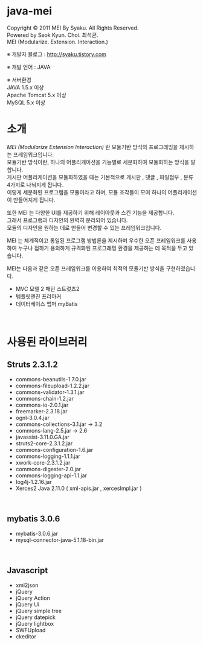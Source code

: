 java-mei
========

Copyright &copy; 2011 MEI By Syaku. All Rights Reserved.<br>
Powered by Seok Kyun. Choi. 최석균.<br>
MEI (Modularize. Extension. Interaction.)<br/>

※ 개발자 블로그 : http://syaku.tistory.com<br>

※ 개발 언어 : JAVA<br/>

※ 서버환경<br>
JAVA 1.5.x 이상<br>
Apache Tomcat 5.x 이상<br>
MySQL 5.x 이상<br/>


# 소개

*MEI (Modularize Extension Interaction)* 란 모듈기반 방식의 프로그래밍을 제시하는 프레임워크입니다.<br>
모듈기반 방식이란, 하나의 어플리케이션을 기능별로 세분화하여 모듈화하는 방식을 말합니다.<br>
게시판 어플리케이션을 모듈화하였을 때는 기본적으로 게시판 , 댓글 , 파일첨부 , 분류 4가지로 나눠지게 됩니다.<br>
이렇게 세분화된 프로그램을 모듈이라고 하며, 모듈 조각들이 모여 하나의 어플리케이션이 만들어지게 됩니다.<br/>

또한 MEI 는 다양한 UI를 제공하기 위해 레이아웃과 스킨 기능을 제공합니다.<br>
그래서 프로그램과 디자인의 완벽히 분리되어 있습니다.<br>
모듈의 디자인을 원하는 데로 만들어 변경할 수 있는 프레임워크입니다.<br/>

MEI 는 체계적이고 통일된 프로그램 방법론을 제시하며 우수한 오픈 프레임워크를 사용하여
누구나 접하기 용의하게 규격화된 프로그래밍 환경을 제공하는 데 목적을 두고 있습니다.<br/>

MEI는 다음과 같은 오픈 프레임워크를 이용하여 최적의 모듈기반 방식을 구현하였습니다.<br>
 * MVC 모델 2 패턴 스트럿츠2 
 * 템플릿엔진 프리마커
 * 데이터베이스 맵퍼 myBatis
<br/>

# 사용된 라이브러리

## Struts 2.3.1.2
 * commons-beanutils-1.7.0.jar
 * commons-fileupload-1.2.2.jar
 * commons-validator-1.3.1.jar
 * commons-chain-1.2.jar
 * commons-io-2.0.1.jar
 * freemarker-2.3.18.jar
 * ognl-3.0.4.jar
 * commons-collections-3.1.jar -> 3.2
 * commons-lang-2.5.jar -> 2.6
 * javassist-3.11.0.GA.jar
 * struts2-core-2.3.1.2.jar
 * commons-configuration-1.6.jar
 * commons-logging-1.1.1.jar
 * xwork-core-2.3.1.2.jar
 * commons-digester-2.0.jar
 * commons-logging-api-1.1.jar
 * log4j-1.2.16.jar
 * Xerces2 Java 2.11.0 ( xml-apis.jar , xercesImpl.jar )
<br/>

## mybatis 3.0.6
 * mybatis-3.0.6.jar
 * mysql-connector-java-5.1.18-bin.jar
<br/>


## Javascript
 * xml2json
 * jQuery
 * jQuery Action
 * jQuery Ui
 * jQuery simple tree
 * jQuery datepick
 * jQuery lightbox
 * SWFUpload
 * ckeditor
<br/>
